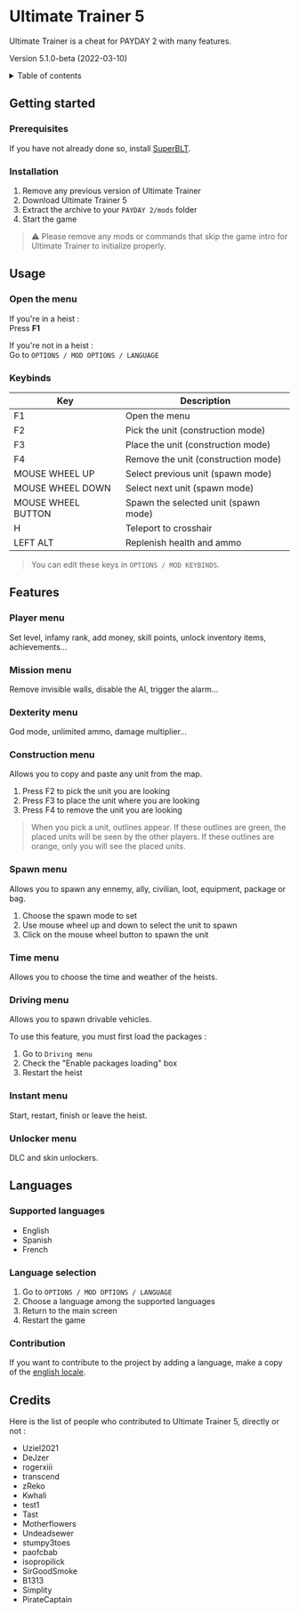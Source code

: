 # Ultimate Trainer 5

Ultimate Trainer is a cheat for PAYDAY 2 with many features.

Version 5.1.0-beta (2022-03-10)

<details>
    <summary>Table of contents</summary>
    <ol>
        <li><a href="#getting-started">Getting started</a></li>
        <li><a href="#usage">Usage</a></li>
        <li><a href="#features">Features</a></li>
        <li><a href="#languages">Languages</a></li>
        <li><a href="#credits">Credits</a></li>
    </ol>
</details>

## Getting started

### Prerequisites

If you have not already done so, install [SuperBLT](https://superblt.znix.xyz/).

### Installation

1. Remove any previous version of Ultimate Trainer
2. Download Ultimate Trainer 5
3. Extract the archive to your `PAYDAY 2/mods` folder
4. Start the game

> ⚠️ Please remove any mods or commands that skip the game intro for Ultimate Trainer to initialize properly.

## Usage

### Open the menu

If you're in a heist :  
Press **F1**

If you're not in a heist :  
Go to `OPTIONS / MOD OPTIONS / LANGUAGE`

### Keybinds

| Key                | Description                          |
|--------------------|--------------------------------------|
| F1                 | Open the menu                        |
| F2                 | Pick the unit (construction mode)    |
| F3                 | Place the unit (construction mode)   |
| F4                 | Remove the unit (construction mode)  |
| MOUSE WHEEL UP     | Select previous unit (spawn mode)    |
| MOUSE WHEEL DOWN   | Select next unit (spawn mode)        |
| MOUSE WHEEL BUTTON | Spawn the selected unit (spawn mode) |
| H                  | Teleport to crosshair                |
| LEFT ALT           | Replenish health and ammo            |

> You can edit these keys in `OPTIONS / MOD KEYBINDS`.

## Features

### Player menu

Set level, infamy rank, add money, skill points, unlock inventory items, achievements...

### Mission menu

Remove invisible walls, disable the AI, trigger the alarm...

### Dexterity menu

God mode, unlimited ammo, damage multiplier...

### Construction menu

Allows you to copy and paste any unit from the map.

1. Press F2 to pick the unit you are looking
2. Press F3 to place the unit where you are looking
3. Press F4 to remove the unit you are looking

> When you pick a unit, outlines appear. If these outlines are green, the placed units will be seen by the other players. If these outlines are orange, only you will see the placed units.

### Spawn menu

Allows you to spawn any ennemy, ally, civilian, loot, equipment, package or bag.

1. Choose the spawn mode to set
2. Use mouse wheel up and down to select the unit to spawn
3. Click on the mouse wheel button to spawn the unit

### Time menu

Allows you to choose the time and weather of the heists.

### Driving menu

Allows you to spawn drivable vehicles.

To use this feature, you must first load the packages :

1. Go to `Driving menu`
2. Check the "Enable packages loading" box
3. Restart the heist

### Instant menu

Start, restart, finish or leave the heist.

### Unlocker menu

DLC and skin unlockers.

## Languages

### Supported languages

- English
- Spanish
- French

### Language selection

1. Go to `OPTIONS / MOD OPTIONS / LANGUAGE`
2. Choose a language among the supported languages
3. Return to the main screen
4. Restart the game

### Contribution

If you want to contribute to the project by adding a language, make a copy of the [english locale](https://github.com/pierre-josselin/payday-2-ultimate-trainer-5/blob/main/locales/en.json).

## Credits

Here is the list of people who contributed to Ultimate Trainer 5, directly or not :

- Uziel2021
- DeJzer
- rogerxiii
- transcend
- zReko
- Kwhali
- test1
- Tast
- Motherflowers
- Undeadsewer
- stumpy3toes
- paofcbab
- isopropilick
- SirGoodSmoke
- B1313
- Simplity
- PirateCaptain
